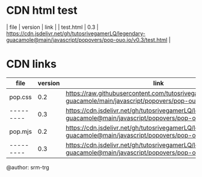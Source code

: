 # CDN html test

| file | version | link |
| test.html | 0.3 | https://cdn.jsdelivr.net/gh/tutosrivegamerLQ/legendary-guacamole@main/javascript/popovers/pop-ouo.io/v0.3/test.html |

# CDN links

|   file  | version | link |
|---------|---------|------|
| pop.css |   0.2   | https://raw.githubusercontent.com/tutosrivegamerLQ/legendary-guacamole/main/javascript/popovers/pop-ouo.io/pop.css |
|---------|   0.3   | https://cdn.jsdelivr.net/gh/tutosrivegamerLQ/legendary-guacamole@main/javascript/popovers/pop-ouo.io/v0.3/pop.css |
| pop.mjs |   0.2   | https://cdn.jsdelivr.net/gh/tutosrivegamerLQ/legendary-guacamole@main/javascript/popovers/pop-ouo.io/pop.mjs |
|---------|   0.3   | https://cdn.jsdelivr.net/gh/tutosrivegamerLQ/legendary-guacamole@main/javascript/popovers/pop-ouo.io/v0.3/pop.mjs |

@author: srm-trg
